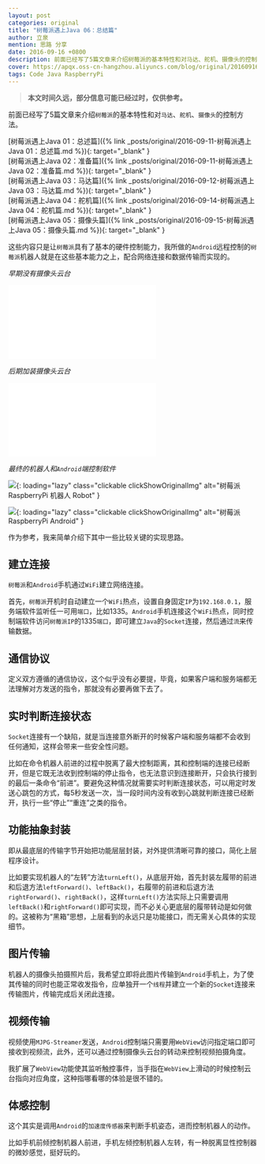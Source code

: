 ```yaml
---
layout: post
categories: original
title: "树莓派遇上Java 06：总结篇"
author: 立泉
mention: 思路 分享
date: 2016-09-16 +0800
description: 前面已经写了5篇文章来介绍树莓派的基本特性和对马达、舵机、摄像头的控制方法，这些内容只是让树莓派具有了基本的硬件控制能力，我所做的Android远程控制的树莓派机器人就是在这些基本能力之上配合网络连接和数据传输而实现的。
cover: https://apqx.oss-cn-hangzhou.aliyuncs.com/blog/original/20160916/pi_robot_thumb.jpg
tags: Code Java RaspberryPi
---
```


> **本文时间久远，部分信息可能已经过时，仅供参考。**

前面已经写了5篇文章来介绍`树莓派`的基本特性和对`马达`、`舵机`、`摄像头`的控制方法。

[树莓派遇上Java 01：总述篇]({% link _posts/original/2016-09-11-树莓派遇上Java 01：总述篇.md %}){: target="_blank" }  
[树莓派遇上Java 02：准备篇]({% link _posts/original/2016-09-11-树莓派遇上Java 02：准备篇.md %}){: target="_blank" }  
[树莓派遇上Java 03：马达篇]({% link _posts/original/2016-09-12-树莓派遇上Java 03：马达篇.md %}){: target="_blank" }  
[树莓派遇上Java 04：舵机篇]({% link _posts/original/2016-09-14-树莓派遇上Java 04：舵机篇.md %}){: target="_blank" }  
[树莓派遇上Java 05：摄像头篇]({% link _posts/original/2016-09-15-树莓派遇上Java 05：摄像头篇.md %}){: target="_blank" }

这些内容只是让`树莓派`具有了基本的硬件控制能力，我所做的`Android`远程控制的`树莓派`机器人就是在这些基本能力之上，配合网络连接和数据传输而实现的。

*早期没有摄像头云台*

<div class="video-container">
    <iframe loading="lazy" src="//player.bilibili.com/player.html?aid=7220639&bvid=BV1Qs411W7Ej&cid=11806879&page=1&autoplay=0" scrolling="no" border="0" frameborder="no" framespacing="0" allowfullscreen="true"> </iframe>
</div>

*后期加装摄像头云台*

<div class="video-container">
    <iframe loading="lazy" src="//player.bilibili.com/player.html?aid=7220639&bvid=BV1Qs411W7Ej&cid=11806118&page=2&autoplay=0" scrolling="no" border="0" frameborder="no" framespacing="0" allowfullscreen="true"> </iframe>
</div>

*最终的机器人和`Android`端控制软件*

![](https://apqx.oss-cn-hangzhou.aliyuncs.com/blog/original/20160916/pi_robot_thumb.jpg){: loading="lazy" class="clickable clickShowOriginalImg" alt="树莓派 RaspberryPi 机器人 Robot" }

![](https://apqx.oss-cn-hangzhou.aliyuncs.com/blog/original/20160916/pi_controller_android.png){: loading="lazy" class="clickable clickShowOriginalImg" alt="树莓派 RaspberryPi Android" }

作为参考，我来简单介绍下其中一些比较关键的实现思路。

## 建立连接

`树莓派`和`Android`手机通过`WiFi`建立网络连接。

首先，`树莓派`开机时自动建立一个`WiFi`热点，设置自身固定`IP`为`192.168.0.1`，服务端软件监听任一可用`端口`，比如1335。`Android`手机连接这个`WiFi`热点，同时控制端软件访问`树莓派IP`的1335`端口`，即可建立`Java`的`Socket`连接，然后通过`流`来传输数据。

## 通信协议

定义双方遵循的通信协议，这个似乎没有必要提，毕竟，如果客户端和服务端都无法理解对方发送的指令，那就没有必要再做下去了。

## 实时判断连接状态

`Socket`连接有一个缺陷，就是当连接意外断开的时候客户端和服务端都不会收到任何通知，这样会带来一些安全性问题。

比如在命令机器人前进的过程中脱离了最大控制距离，其和控制端的连接已经断开，但是它既无法收到控制端的停止指令，也无法意识到连接断开，只会执行接到的最后一条命令“前进”。要避免这种情况就需要实时判断连接状态，可以用定时发送心跳包的方式，每5秒发送一次，当一段时间内没有收到心跳就判断连接已经断开，执行一些“停止”“重连”之类的指令。

## 功能抽象封装

即从最底层的传输字节开始把功能层层封装，对外提供清晰可靠的接口，简化上层程序设计。

比如要实现机器人的“左转”方法`turnLeft()`，从底层开始，首先封装左履带的前进和后退方法`leftForward()`、`leftBack()`，右履带的前进和后退方法`rightForward()`、`rightBack()`，这样`turnLeft()`方法实际上只需要调用`leftBack()`和`rightForward()`即可实现，而不必关心更底层的履带转动是如何做的。这被称为“黑箱”思想，上层看到的永远只是功能接口，而无需关心具体的实现细节。

## 图片传输

机器人的摄像头拍摄照片后，我希望立即将此图片传输到`Android`手机上，为了使其传输的同时也能正常收发指令，应单独开一个`线程`并建立一个新的`Socket`连接来传输图片，传输完成后关闭此连接。

## 视频传输

视频使用`MJPG-Streamer`发送，`Android`控制端只需要用`WebView`访问指定端口即可接收到视频流，此外，还可以通过控制摄像头云台的转动来控制视频拍摄角度。

我扩展了`WebView`功能使其监听触控事件，当手指在`WebView`上滑动的时候控制云台指向对应角度，这种指哪看哪的体验是很不错的。

## 体感控制

这个其实是调用`Android`的`加速度传感器`来判断手机姿态，进而控制机器人的动作。

比如手机前倾控制机器人前进，手机左倾控制机器人左转，有一种脱离显性控制器的微妙感觉，挺好玩的。